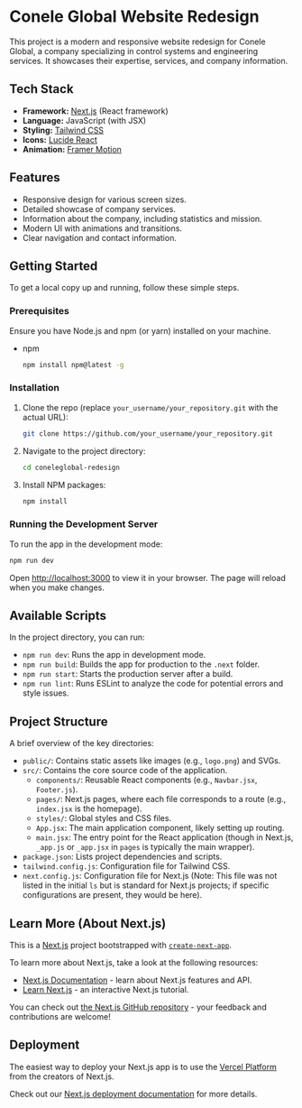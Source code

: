 # Conele Global Website Redesign

This project is a modern and responsive website redesign for Conele Global, a company specializing in control systems and engineering services. It showcases their expertise, services, and company information.

## Tech Stack

*   **Framework:** [Next.js](https://nextjs.org/) (React framework)
*   **Language:** JavaScript (with JSX)
*   **Styling:** [Tailwind CSS](https://tailwindcss.com/)
*   **Icons:** [Lucide React](https://lucide.dev/guide/packages/lucide-react)
*   **Animation:** [Framer Motion](https://www.framer.com/motion/)

## Features

*   Responsive design for various screen sizes.
*   Detailed showcase of company services.
*   Information about the company, including statistics and mission.
*   Modern UI with animations and transitions.
*   Clear navigation and contact information.

## Getting Started

To get a local copy up and running, follow these simple steps.

### Prerequisites

Ensure you have Node.js and npm (or yarn) installed on your machine.
*   npm
    ```sh
    npm install npm@latest -g
    ```

### Installation

1.  Clone the repo (replace `your_username/your_repository.git` with the actual URL):
    ```sh
    git clone https://github.com/your_username/your_repository.git
    ```
2.  Navigate to the project directory:
    ```sh
    cd coneleglobal-redesign
    ```
3.  Install NPM packages:
    ```sh
    npm install
    ```

### Running the Development Server

To run the app in the development mode:
```sh
npm run dev
```
Open [http://localhost:3000](http://localhost:3000) to view it in your browser. The page will reload when you make changes.

## Available Scripts

In the project directory, you can run:

*   `npm run dev`: Runs the app in development mode.
*   `npm run build`: Builds the app for production to the `.next` folder.
*   `npm run start`: Starts the production server after a build.
*   `npm run lint`: Runs ESLint to analyze the code for potential errors and style issues.

## Project Structure

A brief overview of the key directories:

*   `public/`: Contains static assets like images (e.g., `logo.png`) and SVGs.
*   `src/`: Contains the core source code of the application.
    *   `components/`: Reusable React components (e.g., `Navbar.jsx`, `Footer.js`).
    *   `pages/`: Next.js pages, where each file corresponds to a route (e.g., `index.jsx` is the homepage).
    *   `styles/`: Global styles and CSS files.
    *   `App.jsx`: The main application component, likely setting up routing.
    *   `main.jsx`: The entry point for the React application (though in Next.js, `_app.js` or `_app.jsx` in `pages` is typically the main wrapper).
*   `package.json`: Lists project dependencies and scripts.
*   `tailwind.config.js`: Configuration file for Tailwind CSS.
*   `next.config.js`: Configuration file for Next.js (Note: This file was not listed in the initial `ls` but is standard for Next.js projects; if specific configurations are present, they would be here).

## Learn More (About Next.js)

This is a [Next.js](https://nextjs.org/) project bootstrapped with [`create-next-app`](https://github.com/vercel/next.js/tree/canary/packages/create-next-app).

To learn more about Next.js, take a look at the following resources:

*   [Next.js Documentation](https://nextjs.org/docs) - learn about Next.js features and API.
*   [Learn Next.js](https://nextjs.org/learn) - an interactive Next.js tutorial.

You can check out [the Next.js GitHub repository](https://github.com/vercel/next.js/) - your feedback and contributions are welcome!

## Deployment

The easiest way to deploy your Next.js app is to use the [Vercel Platform](https://vercel.com/new?utm_medium=default-template&filter=next.js&utm_source=create-next-app&utm_campaign=create-next-app-readme) from the creators of Next.js.

Check out our [Next.js deployment documentation](https://nextjs.org/docs/deployment) for more details.
